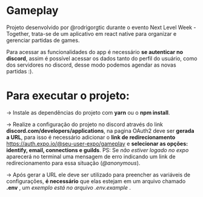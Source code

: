 # Gameplay
Projeto desenvolvido por @rodrigorgtic durante o evento Next Level Week - Together, trata-se de um aplicativo em react native para organizar e gerenciar partidas de games.

Para acessar as funcionalidades do app é necessário **se autenticar no discord**, assim é possível acessar os dados tanto do perfil do usuário, como dos servidores no discord, desse modo podemos agendar as novas partidas :).



# Para executar o projeto:
→ Instale as dependências do projeto com **yarn** ou o **npm install**.

→ Realize a configuração do projeto no discord através do link **discord.com/developers/applications**, na pagina OAuth2 deve ser **gerada a URL**, para isso é necessário adicionar o **link de redirecionamento** https://auth.expo.io/@seu-user-expo/gameplay e **selecionar as opções: identify, email, connections e guilds**. 
PS: Se *não estiver logado no expo* aparecerá no terminal uma mensagem de erro indicando um link de redirecionamento para essa situação (*@anonymous*).

→ Após gerar a URL ele deve ser utilizado para preencher as variáveis de configurações, **é necessário** que elas estejam em um arquivo chamado **.env** , um *exemplo está no arquivo .env.example* .



